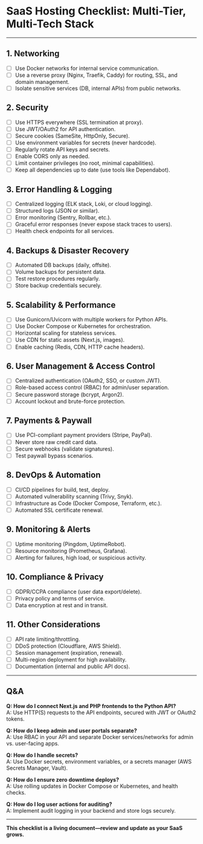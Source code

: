 # SaaS Hosting Checklist: Multi-Tier, Multi-Tech Stack

---

## 1. **Networking**
- [ ] Use Docker networks for internal service communication.
- [ ] Use a reverse proxy (Nginx, Traefik, Caddy) for routing, SSL, and domain management.
- [ ] Isolate sensitive services (DB, internal APIs) from public networks.

## 2. **Security**
- [ ] Use HTTPS everywhere (SSL termination at proxy).
- [ ] Use JWT/OAuth2 for API authentication.
- [ ] Secure cookies (SameSite, HttpOnly, Secure).
- [ ] Use environment variables for secrets (never hardcode).
- [ ] Regularly rotate API keys and secrets.
- [ ] Enable CORS only as needed.
- [ ] Limit container privileges (no root, minimal capabilities).
- [ ] Keep all dependencies up to date (use tools like Dependabot).

## 3. **Error Handling & Logging**
- [ ] Centralized logging (ELK stack, Loki, or cloud logging).
- [ ] Structured logs (JSON or similar).
- [ ] Error monitoring (Sentry, Rollbar, etc.).
- [ ] Graceful error responses (never expose stack traces to users).
- [ ] Health check endpoints for all services.

## 4. **Backups & Disaster Recovery**
- [ ] Automated DB backups (daily, offsite).
- [ ] Volume backups for persistent data.
- [ ] Test restore procedures regularly.
- [ ] Store backup credentials securely.

## 5. **Scalability & Performance**
- [ ] Use Gunicorn/Uvicorn with multiple workers for Python APIs.
- [ ] Use Docker Compose or Kubernetes for orchestration.
- [ ] Horizontal scaling for stateless services.
- [ ] Use CDN for static assets (Next.js, images).
- [ ] Enable caching (Redis, CDN, HTTP cache headers).

## 6. **User Management & Access Control**
- [ ] Centralized authentication (OAuth2, SSO, or custom JWT).
- [ ] Role-based access control (RBAC) for admin/user separation.
- [ ] Secure password storage (bcrypt, Argon2).
- [ ] Account lockout and brute-force protection.

## 7. **Payments & Paywall**
- [ ] Use PCI-compliant payment providers (Stripe, PayPal).
- [ ] Never store raw credit card data.
- [ ] Secure webhooks (validate signatures).
- [ ] Test paywall bypass scenarios.

## 8. **DevOps & Automation**
- [ ] CI/CD pipelines for build, test, deploy.
- [ ] Automated vulnerability scanning (Trivy, Snyk).
- [ ] Infrastructure as Code (Docker Compose, Terraform, etc.).
- [ ] Automated SSL certificate renewal.

## 9. **Monitoring & Alerts**
- [ ] Uptime monitoring (Pingdom, UptimeRobot).
- [ ] Resource monitoring (Prometheus, Grafana).
- [ ] Alerting for failures, high load, or suspicious activity.

## 10. **Compliance & Privacy**
- [ ] GDPR/CCPA compliance (user data export/delete).
- [ ] Privacy policy and terms of service.
- [ ] Data encryption at rest and in transit.

## 11. **Other Considerations**
- [ ] API rate limiting/throttling.
- [ ] DDoS protection (Cloudflare, AWS Shield).
- [ ] Session management (expiration, renewal).
- [ ] Multi-region deployment for high availability.
- [ ] Documentation (internal and public API docs).

---

## Q&A

**Q: How do I connect Next.js and PHP frontends to the Python API?**  
A: Use HTTP(S) requests to the API endpoints, secured with JWT or OAuth2 tokens.

**Q: How do I keep admin and user portals separate?**  
A: Use RBAC in your API and separate Docker services/networks for admin vs. user-facing apps.

**Q: How do I handle secrets?**  
A: Use Docker secrets, environment variables, or a secrets manager (AWS Secrets Manager, Vault).

**Q: How do I ensure zero downtime deploys?**  
A: Use rolling updates in Docker Compose or Kubernetes, and health checks.

**Q: How do I log user actions for auditing?**  
A: Implement audit logging in your backend and store logs securely.

---

**This checklist is a living document—review and update as your SaaS grows.**
